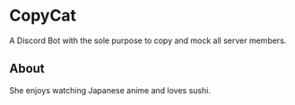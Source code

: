# CopyCat
A Discord Bot with the sole purpose to copy and mock all server members.
## About
She enjoys watching Japanese anime and loves sushi.

